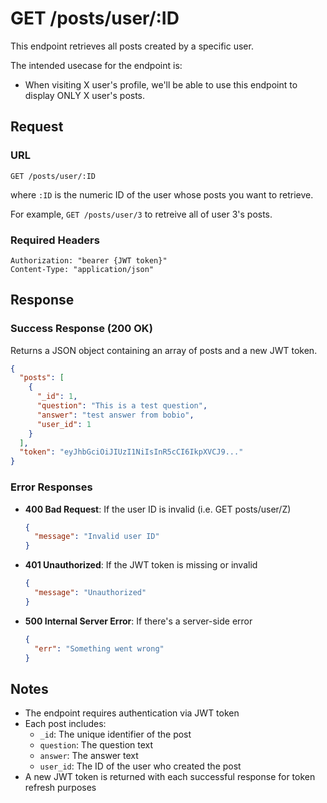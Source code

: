 # GET /posts/user/:ID

This endpoint retrieves all posts created by a specific user.

The intended usecase for the endpoint is:
- When visiting X user's profile, we'll be able to use this endpoint to display ONLY X user's posts.

## Request

### URL
```
GET /posts/user/:ID
```
where `:ID` is the numeric ID of the user whose posts you want to retrieve.

For example, `GET /posts/user/3` to retreive all of user 3's posts. 

### Required Headers
```
Authorization: "bearer {JWT token}"
Content-Type: "application/json"
```

## Response

### Success Response (200 OK)
Returns a JSON object containing an array of posts and a new JWT token.

```json
{
  "posts": [
    {
      "_id": 1,
      "question": "This is a test question",
      "answer": "test answer from bobio",
      "user_id": 1
    }
  ],
  "token": "eyJhbGciOiJIUzI1NiIsInR5cCI6IkpXVCJ9..."
}
```

### Error Responses

- **400 Bad Request**: If the user ID is invalid (i.e. GET posts/user/Z)
  ```json
  {
    "message": "Invalid user ID"
  }
  ```

- **401 Unauthorized**: If the JWT token is missing or invalid
  ```json
  {
    "message": "Unauthorized"
  }
  ```

- **500 Internal Server Error**: If there's a server-side error
  ```json
  {
    "err": "Something went wrong"
  }
  ```

## Notes
- The endpoint requires authentication via JWT token
- Each post includes:
  - `_id`: The unique identifier of the post
  - `question`: The question text
  - `answer`: The answer text
  - `user_id`: The ID of the user who created the post
- A new JWT token is returned with each successful response for token refresh purposes 